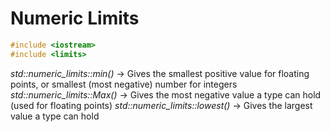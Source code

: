 # Numeric Limits
```cpp
#include <iostream>
#include <limits>
```

*std::numeric_limits<T>::min()* -> Gives the smallest positive value for floating points, or smallest (most negative) number for integers
*std::numeric_limits<T>::Max()* -> Gives the most negative value a type can hold (used for floating points)
*std::numeric_limits<T>::lowest()* -> Gives the largest value a type can hold
